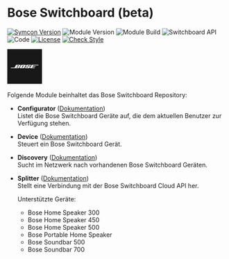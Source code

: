 # Bose Switchboard (beta)  

[![Symcon Version](https://img.shields.io/badge/Symcon_Version-5.4>-red.svg)](https://www.symcon.de/service/dokumentation/entwicklerbereich/sdk-tools/sdk-php/)
![Module Version](https://img.shields.io/badge/Module_Version-1.00-blue.svg)
![Module Build](https://img.shields.io/badge/Module_Build-1-blue.svg)
![Switchboard API](https://img.shields.io/badge/Switchboard_API-0.9-blue.svg)
![Code](https://img.shields.io/badge/Code-PHP-blue.svg)
[![License](https://img.shields.io/badge/License-CC%20BY--NC--SA%204.0-green.svg)](https://creativecommons.org/licenses/by-nc-sa/4.0/)
[![Check Style](https://github.com/ubittner/SymconBoseSwitchboard/workflows/Check%20Style/badge.svg)](https://github.com/ubittner/SymconBoseSwitchboard/actions)  

![Image](imgs/bose_logo_blackbox_80x80.png)  

Folgende Module beinhaltet das Bose Switchboard Repository:

- __Configurator__ ([Dokumentation](Configurator))  
	Listet die Bose Switchboard Geräte auf, die dem aktuellen Benutzer zur Verfügung stehen. 

- __Device__ ([Dokumentation](Device))  
	Steuert ein Bose Switchboard Gerät.
	
- __Discovery__ ([Dokumentation](Discovery))  
	Sucht im Netzwerk nach vorhandenen Bose Switchboard Geräten. 

- __Splitter__ ([Dokumentation](Splitter))  
	Stellt eine Verbindung mit der Bose Switchboard Cloud API her.  
	
	Unterstützte Geräte:
    * Bose Home Speaker 300
    * Bose Home Speaker 450
    * Bose Home Speaker 500
    * Bose Portable Home Speaker
    * Bose Soundbar 500
    * Bose Soundbar 700
